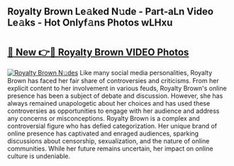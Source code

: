 ## Royalty Brown Le𝚊ked N𝚞de - Part-aLn Video Le𝚊ks - Hot Onlyf𝚊ns Photos wLHxu

# <h2><a href="http://ab38258.deff.icu/?id=Royalty+Brown">🔗 New 👉🔴 Royalty Brown VIDEO Photos</a></h2>

[![Royalty Brown N𝚞des](https://i.imgur.com/rIISA9y.gif)](http://ab38258.deff.icu/?id=Royalty+Brown)
Like many social media personalities, Royalty Brown has faced her fair share of controversies and criticisms. From her explicit content to her involvement in various feuds, Royalty Brown's online presence has been a subject of debate and discussion. However, she has always remained unapologetic about her choices and has used these controversies as opportunities to engage with her audience and address any concerns or misconceptions. Royalty Brown is a complex and controversial figure who has defied categorization. Her unique brand of online presence has captivated and enraged audiences, sparking discussions about censorship, sexualization, and the nature of online communities. While her future remains uncertain, her impact on online culture is undeniable.
